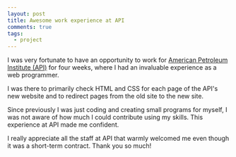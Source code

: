 ```yaml
---
layout: post
title: Awesome work experience at API
comments: true
tags:
  - project
---
```


I was very fortunate to have an opportunity to work for [American Petroleum Institute (API)](http://www.api.org/) for four weeks, where I had an invaluable experience as a web programmer.

I was there to primarily check HTML and CSS for each page of the API's new website and to redirect pages from the old site to the new site.

Since previously I was just coding and creating small programs for myself, I was not aware of how much I could contribute using my skills. This experience at API made me confident.

I really appreciate all the staff at API that warmly welcomed me even though it was a short-term contract. Thank you so much!
